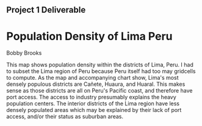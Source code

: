## Project 1 Deliverable

# Population Density of Lima Peru

Bobby Brooks



This map shows population density within the districts of Lima, Peru. I had to subset the Lima region of Peru because Peru itself had too may gridcells to compute. As the map and accompanying chart show, Lima's most densely populous districts are Cañete, Huaura, and Huaral. This makes sense as those districts are all on Peru's Pacific coast, and therefore have port access. The access to industry presumably explains the heavy population centers. The interior districts of the Lima region have less densely populated areas which may be explained by their lack of port access, and/or their status as suburban areas.
